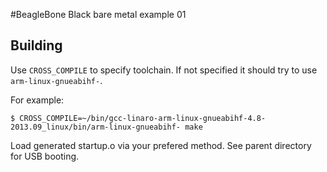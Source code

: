 #BeagleBone Black bare metal example 01
## Building
Use `CROSS_COMPILE` to specify toolchain. If not specified it should try to use `arm-linux-gnueabihf-`.

For example:

```shell
$ CROSS_COMPILE=~/bin/gcc-linaro-arm-linux-gnueabihf-4.8-2013.09_linux/bin/arm-linux-gnueabihf- make
```

Load generated startup.o via your prefered method. See parent directory for USB booting.
